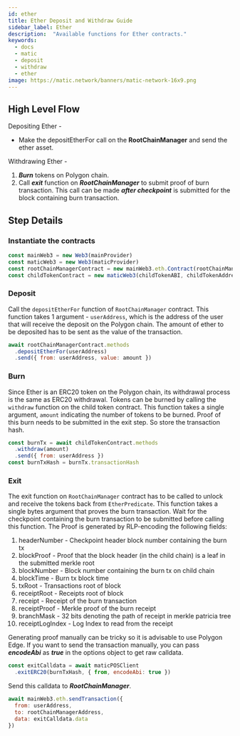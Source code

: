 ```yaml
---
id: ether
title: Ether Deposit and Withdraw Guide
sidebar_label: Ether
description:  "Available functions for Ether contracts."
keywords:
  - docs
  - matic
  - deposit
  - withdraw
  - ether
image: https://matic.network/banners/matic-network-16x9.png
---
```


## High Level Flow

Depositing Ether -

- Make the depositEtherFor call on the **RootChainManager** and send the ether asset.

Withdrawing Ether -

1. **_Burn_** tokens on Polygon chain.
2. Call **_exit_** function on **_RootChainManager_** to submit proof of burn transaction. This call can be made **_after checkpoint_** is submitted for the block containing burn transaction.

## Step Details

### Instantiate the contracts
```js
const mainWeb3 = new Web3(mainProvider)
const maticWeb3 = new Web3(maticProvider)
const rootChainManagerContract = new mainWeb3.eth.Contract(rootChainManagerABI, rootChainManagerAddress)
const childTokenContract = new maticWeb3(childTokenABI, childTokenAddress)
```

### Deposit
Call the `depositEtherFor` function of `RootChainManager` contract. This function takes 1 argument - `userAddress`, which is the address of the user that will receive the deposit on the Polygon chain. The amount of ether to be deposited has to be sent as the value of the transaction.

```js
await rootChainManagerContract.methods
  .depositEtherFor(userAddress)
  .send({ from: userAddress, value: amount })
```

### Burn
Since Ether is an ERC20 token on the Polygon chain, its withdrawal process is the same as ERC20 withdrawal. Tokens can be burned by calling the `withdraw` function on the child token contract. This function takes a single argument, `amount` indicating the number of tokens to be burned. Proof of this burn needs to be submitted in the exit step. So store the transaction hash.
```js
const burnTx = await childTokenContract.methods
  .withdraw(amount)
  .send({ from: userAddress })
const burnTxHash = burnTx.transactionHash
```

### Exit
The exit function on `RootChainManager` contract has to be called to unlock and receive the tokens back from `EtherPredicate`. This function takes a single bytes argument that proves the burn transaction. Wait for the checkpoint containing the burn transaction to be submitted before calling this function. The Proof is generated by RLP-encoding the following fields:

1. headerNumber - Checkpoint header block number containing the burn tx
2. blockProof - Proof that the block header (in the child chain) is a leaf in the submitted merkle root
3. blockNumber - Block number containing the burn tx on child chain
4. blockTime - Burn tx block time
5. txRoot - Transactions root of block
6. receiptRoot - Receipts root of block
7. receipt - Receipt of the burn transaction
8. receiptProof - Merkle proof of the burn receipt
9. branchMask - 32 bits denoting the path of receipt in merkle patricia tree
10. receiptLogIndex - Log Index to read from the receipt

Generating proof manually can be tricky so it is advisable to use Polygon Edge. If you want to send the transaction manually, you can pass **_encodeAbi_** as **_true_** in the options object to get raw calldata.

```js
const exitCalldata = await maticPOSClient
  .exitERC20(burnTxHash, { from, encodeAbi: true })
```

Send this calldata to **_RootChainManager_**.
```js
await mainWeb3.eth.sendTransaction({
  from: userAddress,
  to: rootChainManagerAddress,
  data: exitCalldata.data
})
```
